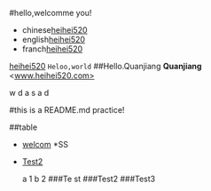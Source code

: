 #hello,welcomme you!
- chinese[heihei520](http://www.heihei520.com)
- english[heihei520](http://www.heihei520.com)
- franch[heihei520](http://www.heihei520.com)

[heihei520](http://www.heihei520.com)
 ``
Heloo,world
``
##Hello.Quanjiang
**Quanjiang**
<www.heihei520.com>
 
 w d
 a s
a   d

#this is a README.md practice!

##table
* [welcom](#hello,welcomme-you!)
*SS
* [Test2](#Test2)

    a 1
    b 2
###Te st
###Test2
###Test3
